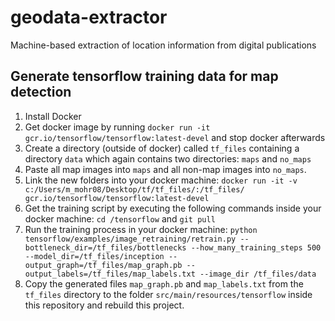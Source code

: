 # geodata-extractor
Machine-based extraction of location information from digital publications

## Generate tensorflow training data for map detection

1. Install Docker
2. Get docker image by running `docker run -it gcr.io/tensorflow/tensorflow:latest-devel` and stop docker afterwards
3. Create a directory (outside of docker) called `tf_files` containing a directory `data` which again contains two directories: `maps` and `no_maps`
4. Paste all map images into `maps` and all non-map images into `no_maps`.
5. Link the new folders into your docker machine: `docker run -it -v c:/Users/m_mohr08/Desktop/tf/tf_files/:/tf_files/ gcr.io/tensorflow/tensorflow:latest-devel`
6. Get the training script by executing the following commands inside your docker machine: `cd /tensorflow` and `git pull`
7. Run the training process in your docker machine: `python tensorflow/examples/image_retraining/retrain.py --bottleneck_dir=/tf_files/bottlenecks --how_many_training_steps 500 --model_dir=/tf_files/inception --output_graph=/tf_files/map_graph.pb --output_labels=/tf_files/map_labels.txt --image_dir /tf_files/data`
8. Copy the generated files `map_graph.pb` and `map_labels.txt` from the `tf_files` directory to the folder `src/main/resources/tensorflow` inside this repository and rebuild this project.